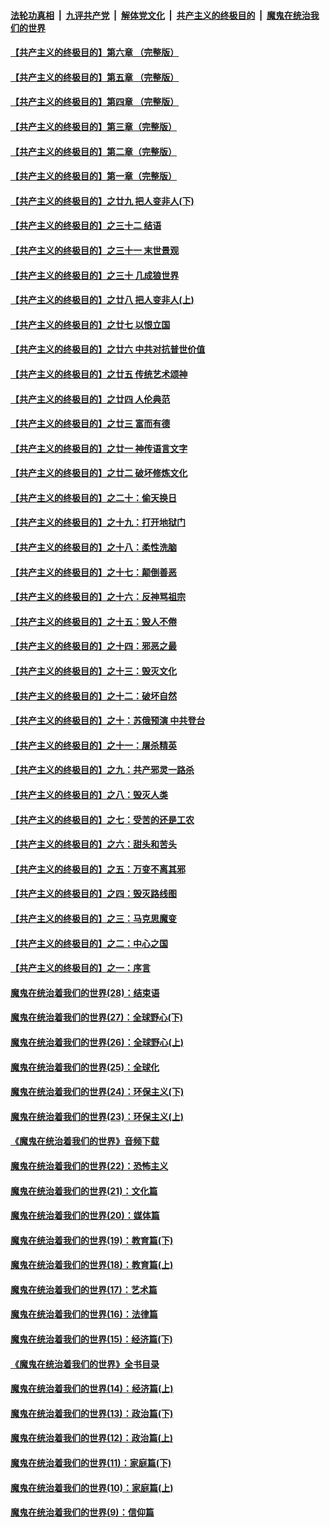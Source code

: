 ####  [法轮功真相](../../../../basic/blob/master/README.md?t=11301301) &nbsp;|&nbsp; [九评共产党](../../../../9ping.md/blob/master/README.md?t=11301301) &nbsp;|&nbsp; [解体党文化](../../../../jtdwh.md/blob/master/README.md?t=11301301)  &nbsp;|&nbsp; [共产主义的终极目的](../../../../gczydzjmd.md/blob/master/README.md?t=11301301) &nbsp;|&nbsp; [魔鬼在统治我们的世界](../../../../mgztzwmdsj.md/blob/master/README.md?t=11301301) 

#### [【共产主义的终极目的】第六章 （完整版）](../pages/nsc422/n11428913.md?t=11301301) 

#### [【共产主义的终极目的】第五章 （完整版）](../pages/nsc422/n11428912.md?t=11301301) 

#### [【共产主义的终极目的】第四章 （完整版）](../pages/nsc422/n11428907.md?t=11301301) 

#### [【共产主义的终极目的】第三章（完整版）](../pages/nsc422/n11428848.md?t=11301301) 

#### [【共产主义的终极目的】第二章（完整版）](../pages/nsc422/n11428831.md?t=11301301) 

#### [【共产主义的终极目的】第一章（完整版）](../pages/nsc422/n11417651.md?t=11301301) 

#### [【共产主义的终极目的】之廿九 把人变非人(下)](../pages/nsc422/n11344140.md?t=11301301) 

#### [【共产主义的终极目的】之三十二 结语](../pages/nsc422/n11360535.md?t=11301301) 

#### [【共产主义的终极目的】之三十一 末世景观](../pages/nsc422/n11351129.md?t=11301301) 

#### [【共产主义的终极目的】之三十 几成狼世界](../pages/nsc422/n11348280.md?t=11301301) 

#### [【共产主义的终极目的】之廿八 把人变非人(上)](../pages/nsc422/n11340492.md?t=11301301) 

#### [【共产主义的终极目的】之廿七 以恨立国](../pages/nsc422/n11336944.md?t=11301301) 

#### [【共产主义的终极目的】之廿六 中共对抗普世价值](../pages/nsc422/n11324785.md?t=11301301) 

#### [【共产主义的终极目的】之廿五 传统艺术颂神](../pages/nsc422/n11296396.md?t=11301301) 

#### [【共产主义的终极目的】之廿四 人伦典范](../pages/nsc422/n11296397.md?t=11301301) 

#### [【共产主义的终极目的】之廿三 富而有德](../pages/nsc422/n11283598.md?t=11301301) 

#### [【共产主义的终极目的】之廿一 神传语言文字](../pages/nsc422/n11263265.md?t=11301301) 

#### [【共产主义的终极目的】之廿二 破坏修炼文化](../pages/nsc422/n11245728.md?t=11301301) 

#### [【共产主义的终极目的】之二十：偷天换日](../pages/nsc422/n11238846.md?t=11301301) 

#### [【共产主义的终极目的】之十九：打开地狱门](../pages/nsc422/n11206376.md?t=11301301) 

#### [【共产主义的终极目的】之十八：柔性洗脑](../pages/nsc422/n11199994.md?t=11301301) 

#### [【共产主义的终极目的】之十七：颠倒善恶](../pages/nsc422/n11179782.md?t=11301301) 

#### [【共产主义的终极目的】之十六：反神骂祖宗](../pages/nsc422/n11166798.md?t=11301301) 

#### [【共产主义的终极目的】之十五：毁人不倦](../pages/nsc422/n11166792.md?t=11301301) 

#### [【共产主义的终极目的】之十四：邪恶之最](../pages/nsc422/n11150249.md?t=11301301) 

#### [【共产主义的终极目的】之十三：毁灭文化](../pages/nsc422/n11135227.md?t=11301301) 

#### [【共产主义的终极目的】之十二：破坏自然](../pages/nsc422/n11135214.md?t=11301301) 

#### [【共产主义的终极目的】之十：苏俄预演 中共登台](../pages/nsc422/n11118424.md?t=11301301) 

#### [【共产主义的终极目的】之十一：屠杀精英](../pages/nsc422/n11118442.md?t=11301301) 

#### [【共产主义的终极目的】之九：共产邪灵一路杀](../pages/nsc422/n11114139.md?t=11301301) 

#### [【共产主义的终极目的】之八：毁灭人类](../pages/nsc422/n11108503.md?t=11301301) 

#### [【共产主义的终极目的】之七：受苦的还是工农](../pages/nsc422/n11101809.md?t=11301301) 

#### [【共产主义的终极目的】之六：甜头和苦头](../pages/nsc422/n11096971.md?t=11301301) 

#### [【共产主义的终极目的】之五：万变不离其邪](../pages/nsc422/n11091285.md?t=11301301) 

#### [【共产主义的终极目的】之四：毁灭路线图](../pages/nsc422/n11086284.md?t=11301301) 

#### [【共产主义的终极目的】之三：马克思魔变](../pages/nsc422/n11061941.md?t=11301301) 

#### [【共产主义的终极目的】之二：中心之国](../pages/nsc422/n11047728.md?t=11301301) 

#### [【共产主义的终极目的】之一：序言](../pages/nsc422/n11086077.md?t=11301301) 

#### [魔鬼在统治着我们的世界(28)：结束语](../pages/nsc422/n10936246.md?t=11301301) 

#### [魔鬼在统治着我们的世界(27)：全球野心(下)](../pages/nsc422/n10928319.md?t=11301301) 

#### [魔鬼在统治着我们的世界(26)：全球野心(上)](../pages/nsc422/n10900318.md?t=11301301) 

#### [魔鬼在统治着我们的世界(25)：全球化](../pages/nsc422/n10788205.md?t=11301301) 

#### [魔鬼在统治着我们的世界(24)：环保主义(下)](../pages/nsc422/n10695307.md?t=11301301) 

#### [魔鬼在统治着我们的世界(23)：环保主义(上)](../pages/nsc422/n10688613.md?t=11301301) 

#### [《魔鬼在统治着我们的世界》音频下载](../pages/nsc422/n10635553.md?t=11301301) 

#### [魔鬼在统治着我们的世界(22)：恐怖主义](../pages/nsc422/n10614727.md?t=11301301) 

#### [魔鬼在统治着我们的世界(21)：文化篇](../pages/nsc422/n10597706.md?t=11301301) 

#### [魔鬼在统治着我们的世界(20)：媒体篇](../pages/nsc422/n10586579.md?t=11301301) 

#### [魔鬼在统治着我们的世界(19)：教育篇(下)](../pages/nsc422/n10564808.md?t=11301301) 

#### [魔鬼在统治着我们的世界(18)：教育篇(上)](../pages/nsc422/n10526970.md?t=11301301) 

#### [魔鬼在统治着我们的世界(17)：艺术篇](../pages/nsc422/n10499093.md?t=11301301) 

#### [魔鬼在统治着我们的世界(16)：法律篇](../pages/nsc422/n10485969.md?t=11301301) 

#### [魔鬼在统治着我们的世界(15)：经济篇(下)](../pages/nsc422/n10469975.md?t=11301301) 

#### [《魔鬼在统治着我们的世界》全书目录](../pages/nsc422/n10464261.md?t=11301301) 

#### [魔鬼在统治着我们的世界(14)：经济篇(上)](../pages/nsc422/n10457370.md?t=11301301) 

#### [魔鬼在统治着我们的世界(13)：政治篇(下)](../pages/nsc422/n10448270.md?t=11301301) 

#### [魔鬼在统治着我们的世界(12)：政治篇(上)](../pages/nsc422/n10444576.md?t=11301301) 

#### [魔鬼在统治着我们的世界(11)：家庭篇(下)](../pages/nsc422/n10440961.md?t=11301301) 

#### [魔鬼在统治着我们的世界(10)：家庭篇(上)](../pages/nsc422/n10435448.md?t=11301301) 

#### [魔鬼在统治着我们的世界(9)：信仰篇](../pages/nsc422/n10432159.md?t=11301301) 


